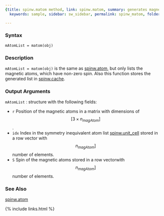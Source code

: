 ```yaml
---
{title: spinw.matom method, link: spinw.matom, summary: generates magnetic lattice,
  keywords: sample, sidebar: sw_sidebar, permalink: spinw_matom, folder: spinw, mathjax: 'true'}

---
```

  
### Syntax
  
`mAtomList = matom(obj)`
  
### Description
  
`mAtomList = matom(obj)` is the same as [spinw.atom](spinw_atom), but only lists the
magnetic atoms, which have non-zero spin. Also this function stores the
generated list in [spinw.cache](spinw_cache).
  
### Output Arguments
  
`mAtomList`
: structure with the following fields:
  * `r`   Position of the magnetic atoms in a matrix with dimensions of 
    $$[3\times n_{magAtom}]$$.
  * `idx` Index in the symmetry inequivalent atom list [spinw.unit_cell](spinw_unit_cell) 
    stored in a row vector with $$n_{magAtom}]$$ number of elements.
  * `S`   Spin of the magnetic atoms stored in a row vectorwith
    $$n_{magAtom}]$$ number of elements.
  
### See Also
  
[spinw.atom](spinw_atom)
 

{% include links.html %}
